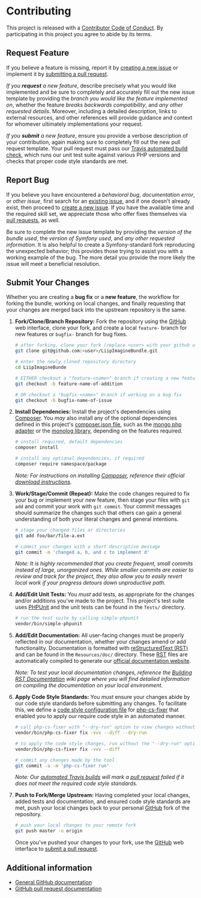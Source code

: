 
# Contributing

This project is released with a [Contributor Code of Conduct][coc-md]. By participating in
this project you agree to abide by its terms.

## Request Feature

If you believe a feature is missing, report it by [creating a new issue][issue-make] or
implement it by [submitting a pull request][pr-make].

*If you __request__ a new feature*, describe precisely what you would like implemented and
be sure to completely and accurately fill out the new issue template by providing the
*branch you would like the feature implemented on*, whether the feature *breaks backwards
compatibility*, and *any other requested details*. Moreover, including a detailed
description, links to external resources, and other references will provide guidance and
context for whomever ultimately implementations your request.

*If you __submit__ a new feature*, ensure you provide a verbose description of your
contribution, again making sure to completely fill out the new pull request template. Your
pull request must pass our [Travis automated build check][travis], which runs our unit test
suite against various PHP versions and checks that proper code style standards are met.

## Report Bug

If you believe you have encountered a *behavioral bug*, *documentation error*, or *other
issue*, first search for an [existing issue][issue-list], and if one doesn't already exist,
then proceed to [create a new issue][issue-make]. If you have the available time and the
required skill set, we appreciate those who offer fixes themselves via
[pull requests][pr-list], as well.

Be sure to complete the new issue template by providing the *version of the bundle used*,
the *version of Symfony used*, and *any other requested information*. It is also helpful
to create a Symfony-standard fork reproducing the unexpected behavior; this provides those
trying to assist you with a working example of the bug. The more detail you provide the
more likely the issue will meet a beneficial resolution.

## Submit Your Changes

Whether you are creating a __bug fix__ or a __new feature__, the workflow for forking the
bundle, working on local changes, and finally requesting that your changes are merged back
into the upstream repository is the same.

1. __Fork/Clone/Branch Repository:__ 
   Fork the repository using the [GitHub][gh] web interface, clone your fork, and create a
   local `feature-` branch for new features or `bugfix-` branch for bug fixes.

   ```bash
   # after forking, clone your fork (replace <user> with your github username)
   git clone git@github.com:<user>/LiipImagineBundle.git

   # enter the newly cloned repository directory
   cd LiipImagineBunde

   # EITHER checkout a "feature-<name>" branch if creating a new feature
   git checkout -b feature-name-of-addition

   # OR checkout a "bugfix-<name>" branch if working on a bug fix
   git checkout -b bugfix-name-of-issue
   ```

2. __Install Dependencies:__ 
   Install the project's dependencies using [Composer][composer]. You *may* also install any
   of the optional dependencies defined in this project's [composer.json file][composer-file],
   such as the [mongo php adapter][mongo-php] or the [monolog library][monolog], depending on
   the features required.

   ```bash
   # install required, default dependencies
   composer install

   # install any optional dependencies, if required
   composer require namespace/package
   ```

   *Note: For instructions on installing [Composer][composer], reference their
   official [download instructions][composer-dl].*

3. __Work/Stage/Commit (Repeat):__ 
   Make the code changes required to fix your bug or implement your new feature, then stage
   your files with `git add` and commit your work with `git commit`. Your commit messages
   should summarize the changes such that others can gain a general understanding of both
   your literal changes and general intentions.

   ```bash
   # stage your changed files or directories
   git add foo/bar/file-a.ext

   # commit your changes with a short descriptive message
   git commit -m 'changed a, b, and c to implement d'
   ```

   *Note: It is highly recommended that you create frequent, small commits instead of large,
   unorganized ones. While smaller commits are easier to review and track for the project,
   they also allow you to easily revert local work if your progress detours down unproductive
   path.*

4. __Add/Edit Unit Tests:__ 
   You *must* add tests, as appropriate for the changes and/or additions you've made to the
   project. This project's test suite uses [PHPUnit][php-unit] and the unit tests can be
   found in the `Tests/` directory.

   ```bash
   # run the test suite by calling simple-phpunit
   vendor/bin/simple-phpunit
   ```

5. __Add/Edit Documentation:__ 
   All user-facing changes must be properly reflected in our documentation, whether your
   changes amend or add functionality. Documentation is formatted with
   [reStructuredText (RST)][rst-info] and can be found in the `Resources/doc/` directory.
   These [RST][rst-info] files are automatically compiled to generate our
   [official documentation website][docs].

   *Note: To test your local documentation changes, reference the
   [Building RST Documentation][rst-make] wiki page where you will find detailed
   information on compiling the documentation on your local environment.*

6. __Apply Code Style Standards:__ 
   You *must* ensure your changes abide by our code style standards before submitting any
   changes. To facilitate this, we define a [code style configuration file][cs-conf] for
   [php-cs-fixer][cs] that enabled you to apply our require code style in an automated
   manner.

    ```bash
    # call php-cs-fixer with "--dry-run" option to view changes without applying them
    vendor/bin/php-cs-fixer fix -vvv --diff --dry-run

    # to apply the code style changes, run without the "--dry-run" option
    vendor/bin/php-cs-fixer fix -vvv --diff

    # commit any changes made by the tool
    git commit -a -m 'php-cs-fixer run'
    ```

    *Note: Our [automated Travis builds][travis] will mark a [pull request][pr-make] failed if
    it does not meet the required code style standards.*

7. __Push to Fork/Merge Upstream:__
   Having completed your local changes, added tests and documentation, and ensured code
   style standards are met, push your local changes back to your personal [GitHub][gh] fork
   of the repository.

   ```bash
   # push your local changes to your remote fork
   git push master -u origin
   ```

   Once you've pushed your changes to your fork, use the [GitHub][gh] web interface to
   [submit a pull request][gh-help-pr].

## Additional information

 * [General GitHub documentation][gh-help]
 * [GitHub pull request documentation][gh-help-pr]

[cs-conf]:       ../.php_cs.dist
[cs]:            http://cs.sensiolabs.org/
[gh-help]:       https://help.github.com
[gh-help-pr]:    https://help.github.com/send-pull-requests
[gh]:            https://github.com
[pr-list]:       https://github.com/liip/LiipImagineBundle/pulls
[pr-make]:       https://github.com/liip/LiipImagineBundle/pull/new
[issue-list]:    https://github.com/liip/LiipImagineBundle/issues
[issue-make]:    https://github.com/liip/LiipImagineBundle/issues/new
[travis]:        https://travis-ci.org/liip/LiipImagineBundle
[rst-info]:      http://symfony.com/doc/current/contributing/documentation/format.html#restructuredtext
[rst-make]:      https://github.com/liip/LiipImagineBundle/wiki/Building-RST-Documentation
[php-unit]:      http://phpunit.de/
[composer-file]: ../composer.json
[composer]:      https://getcomposer.org/
[composer-dl]:   https://getcomposer.org/download/
[coc-14]:        https://www.contributor-covenant.org/version/1/4/code-of-conduct.html
[coc-md]:        CODE_OF_CONDUCT.md
[docs]:          https://symfony.com/doc/master/bundles/LiipImagineBundle/index.html
[mongo-php]:     https://github.com/alcaeus/mongo-php-adapter
[monolog]:       https://github.com/Seldaek/monolog
